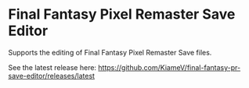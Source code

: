 # Final Fantasy Pixel Remaster Save Editor

Supports the editing of Final Fantasy Pixel Remaster Save files.

See the latest release here: https://github.com/KiameV/final-fantasy-pr-save-editor/releases/latest

